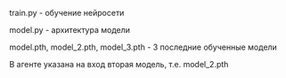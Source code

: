 train.py - обучение нейросети

model.py - архитектура модели 

model.pth, model_2.pth, model_3.pth - 3 последние обученные модели

В агенте указана на вход вторая модель, т.е. model_2.pth


